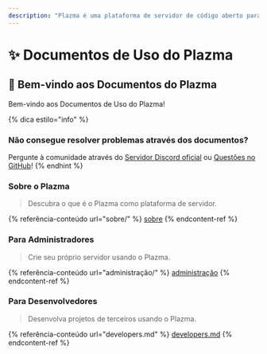 ```yaml
---
description: "Plazma é uma plataforma de servidor de código aberto para Minecraft: Java Edition que adiciona otimização experimental baseada em papel e recursos de personalização de vários mecanismos de jogo."
---
```


# ✨ Documentos de Uso do Plazma

## 👋 Bem-vindo aos Documentos do Plazma

Bem-vindo aos Documentos de Uso do Plazma!

{% dica estilo="info" %}

### Não consegue resolver problemas através dos documentos?

Pergunte à comunidade através do [Servidor Discord oficial](https://discord.gg/MmfC52K8A8) ou [Questões no GitHub](https://github.com/PlazmaMC/PlazmaBukkit/issues)!
{% endhint %}

### Sobre o Plazma

> Descubra o que é o Plazma como plataforma de servidor.

{% referência-conteúdo url="sobre/" %}
[sobre](sobre/)
{% endcontent-ref %}

### Para Administradores

> Crie seu próprio servidor usando o Plazma.

{% referência-conteúdo url="administração/" %}
[administração](administração/)
{% endcontent-ref %}

### Para Desenvolvedores

> Desenvolva projetos de terceiros usando o Plazma.

{% referência-conteúdo url="developers.md" %}
[developers.md](developers.md)
{% endcontent-ref %}
